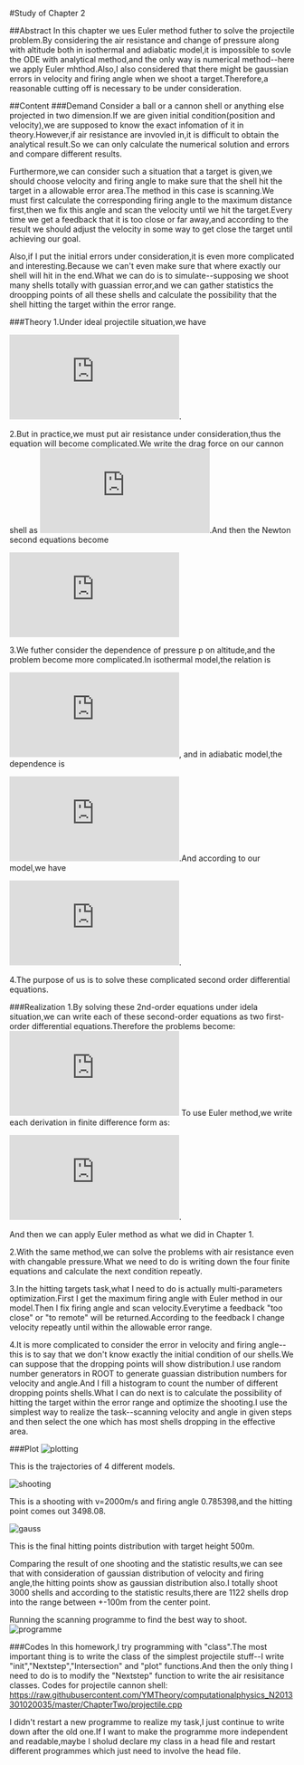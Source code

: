 #Study of Chapter 2

##Abstract
In this chapter we ues Euler method futher to solve the projectile problem.By considering the air resistance and change of pressure along with altitude both in isothermal and adiabatic model,it is impossible to sovle the ODE with analytical method,and the only way is numerical method--here we apply Euler mhthod.Also,I also considered that there might be gaussian errors in velocity and firing angle when we shoot a target.Therefore,a reasonable cutting off is necessary to be under consideration.

##Content
###Demand
Consider a ball or a cannon shell or anything else projected in two dimension.If we are given initial condition(position and velocity),we are supposed to know the exact infomation of it in theory.However,if air resistance are invovled in,it is difficult to obtain the analytical result.So we can only calculate the numerical solution and errors and compare different results.

Furthermore,we can consider such a situation that a target is given,we should choose velocity and firing angle to make sure that the shell hit the target in a allowable error area.The method in this case is scanning.We must first calculate the corresponding firing angle to the maximum distance first,then we fix this angle and scan the velocity until we hit the target.Every time we get a feedback that it is too close or far away,and according to the result we should adjust the velocity in some way to get close the target until achieving our goal.

Also,if I put the initial errors under consideration,it is even more complicated and interesting.Because we can't even make sure that where exactly our shell will hit in the end.What we can do is to simulate--supposing we shoot many shells totally with guassian error,and we can gather statistics the droopping points of all these shells and calculate the possibility that the shell hitting the target within the error range.

###Theory
1.Under ideal projectile situation,we have

![ideal Newton equation](http://latex.codecogs.com/gif.latex?%5Cfrac%7Bd%5E2x%7D%7Bdt%5E2%7D%3D0%2C%5Cfrac%7Bd%5E2y%7D%7Bdt%5E2%7D%3D-g).

2.But in practice,we must put air resistance under consideration,thus the equation will become complicated.We write the drag force on our cannon shell as ![drag force](http://latex.codecogs.com/gif.latex?F_%7Bdrag%7D%3D-B_2v%5E2).And then the Newton second equations become 

![air resistance](http://latex.codecogs.com/gif.latex?%5Cfrac%7Bd%5E2x%7D%7Bdt%5E2%7D%3D-B_2vv_x%2C%5Cfrac%7Bd%5E2y%7D%7Bdt%5E2%7D%3D-B_2vv_y-g)

3.We futher consider the dependence of pressure p on altitude,and the problem become more complicated.In isothermal model,the relation is 

![isothermal](http://latex.codecogs.com/gif.latex?p%28y%29%3Dp%280%29e%5E%7B-mgy/k_BT%7D),
and in adiabatic model,the dependence is 

![adiabatic](http://latex.codecogs.com/gif.latex?p%28y%29%3Dp%280%29%281-%5Cfrac%7Bay%7D%7BT_0%7D%29%5E%7B%5Calpha%20%7D).And according to our model,we have

![drag force](http://latex.codecogs.com/gif.latex?F%5E*_%7Bdrag%7D%3D%5Cfrac%7Bp%7D%7Bp_0%7DF_%7Bdrag%7D%28y%3D0%29).

4.The purpose of us is to solve these complicated second order differential equations.

###Realization
1.By solving these 2nd-order equations under idela situation,we can write each of these second-order equations as two first-order differential equations.Therefore the problems become:
![four 1-order](http://latex.codecogs.com/gif.latex?%5Cfrac%7Bdx%7D%7Bdt%7D%3Dv_x%2C%5Cfrac%7Bdv_x%7D%7Bdt%7D%3D0%2C%5Cfrac%7Bdy%7D%7Bdt%7D%3Dv_y%2C%5Cfrac%7Bdv_y%7D%7Bdt%7D%3D-g)
To use Euler method,we write each derivation in finite difference form as:

![finite](http://latex.codecogs.com/gif.latex?%5Cbegin%7Bcases%7D%20x_%7Bi&plus;1%7D%3Dx_i&plus;v_%7Bx%2Ci%7D%5CDelta%20t%5C%5C%20v_%7Bx%2Ci&plus;1%7D%3Dv_%7Bx%2Ci%7D%5C%5C%20y_%7Bi&plus;1%7D%3Dy_i&plus;v_%7By%2Ci%7D%5CDelta%20t%5C%5C%20v_%7By%2Ci&plus;1%7D%3Dv_%7By%2Ci%7D%20-g%5CDelta%20t%5C%5C%20%5Cend%7Bcases%7D).

And then we can apply Euler method as what we did in Chapter 1.

2.With the same method,we can solve the problems with air resistance even with changable pressure.What we need to do is writing down the four finite equations and calculate the next condition repeatly.

3.In the hitting targets task,what I need to do is actually multi-parameters optimization.First I get the maximum firing angle with Euler method in our model.Then I fix firing angle and scan velocity.Everytime a feedback "too close" or "to remote" will be returned.According to the feedback I change velocity repeatly until within the allowable error range.

4.It is more complicated to consider the error in velocity and firing angle--this is to say that we don't know exactly the initial condition of our shells.We can suppose that the dropping points will show distribution.I use random number generators in ROOT to generate guassian distribution numbers for velocity and angle.And I fill a histogram to count the number of different dropping points shells.What I can do next is to calculate the possibility of hitting the target within the error range and optimize the shooting.I use the simplest way to realize the task--scanning velocity and angle in given steps and then select the one which has most shells dropping in the effective area.

###Plot
![plotting](https://raw.githubusercontent.com/YMTheory/computationalphysics_N2013301020035/master/ChapterTwo/projectile.png)

This is the trajectories of 4 different models.

![shooting](https://raw.githubusercontent.com/YMTheory/computationalphysics_N2013301020035/master/ChapterTwo/shooting.png)

This is a shooting with v=2000m/s and firing angle 0.785398,and the hitting point comes out 3498.08. 

![gauss](https://raw.githubusercontent.com/YMTheory/computationalphysics_N2013301020035/master/ChapterTwo/distance.png)

This is the final hitting points distribution with target height 500m.

Comparing the result of one shooting and the statistic results,we can see that with consideration of gaussian distribution of velocity and firing angle,the hitting points show as gaussian distribution also.I totally shoot 3000 shells and according to the statistic results,there are 1122 shells drop into the range between +-100m from the center point.

Running the scanning programme to find the best way to shoot.
![programme](https://raw.githubusercontent.com/YMTheory/computationalphysics_N2013301020035/master/ChapterTwo/programme.png)

###Codes
In this homework,I try programming with "class".The most important thing is to write the class of the simplest projectile stuff--I write "init","Nextstep","Intersection" and "plot" functions.And then the only thing I need to do is to modify the "Nextstep" function to write the air resisitance classes.
Codes for projectile cannon shell:
https://raw.githubusercontent.com/YMTheory/computationalphysics_N2013301020035/master/ChapterTwo/projectile.cpp

I didn't restart a new programme to realize my task,I just continue to write down after the old one.If I want to make the programme more independent and readable,maybe I sholud declare my class in a head file and restart different programmes which just need to involve the head file.
